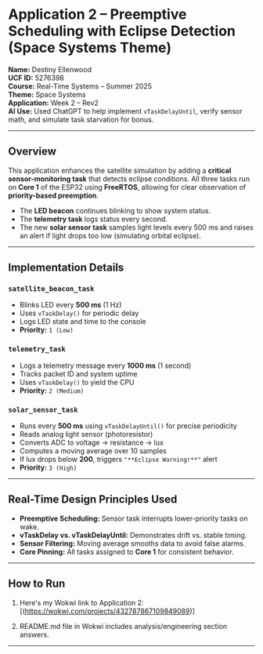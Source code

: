 # Application 2 – Preemptive Scheduling with Eclipse Detection (Space Systems Theme)

**Name:** Destiny Ellenwood  
**UCF ID:** 5276398  
**Course:** Real-Time Systems – Summer 2025  
**Theme:** Space Systems  
**Application:** Week 2 – Rev2  
**AI Use:** Used ChatGPT to help implement `vTaskDelayUntil`, verify sensor math, and simulate task starvation for bonus.

---

## Overview

This application enhances the satellite simulation by adding a **critical sensor-monitoring task** that detects eclipse conditions. All three tasks run on **Core 1** of the ESP32 using **FreeRTOS**, allowing for clear observation of **priority-based preemption**.

- The **LED beacon** continues blinking to show system status.
- The **telemetry task** logs status every second.
- The new **solar sensor task** samples light levels every 500 ms and raises an alert if light drops too low (simulating orbital eclipse).

---

## Implementation Details

### `satellite_beacon_task`
- Blinks LED every **500 ms** (1 Hz)
- Uses `vTaskDelay()` for periodic delay
- Logs LED state and time to the console  
- **Priority:** `1 (Low)`

### `telemetry_task`
- Logs a telemetry message every **1000 ms** (1 second)
- Tracks packet ID and system uptime
- Uses `vTaskDelay()` to yield the CPU  
- **Priority:** `2 (Medium)`

### `solar_sensor_task`
- Runs every **500 ms** using `vTaskDelayUntil()` for precise periodicity
- Reads analog light sensor (photoresistor)
- Converts ADC to voltage → resistance → lux
- Computes a moving average over 10 samples
- If lux drops below **200**, triggers `"**Eclipse Warning!**"` alert  
- **Priority:** `3 (High)`

---

## Real-Time Design Principles Used

- **Preemptive Scheduling:** Sensor task interrupts lower-priority tasks on wake.
- **vTaskDelay vs. vTaskDelayUntil:** Demonstrates drift vs. stable timing.
- **Sensor Filtering:** Moving average smooths data to avoid false alarms.
- **Core Pinning:** All tasks assigned to **Core 1** for consistent behavior.

---

## How to Run

1. Here's my Wokwi link to Application 2:
[(https://wokwi.com/projects/432787867109849089)]

2. README.md file in Wokwi includes analysis/engineering section answers.

---

